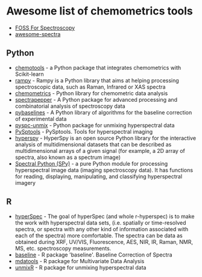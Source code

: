 # Awesome list of chemometrics tools

* [FOSS For Spectroscopy](https://bryanhanson.github.io/FOSS4Spectroscopy/)
* [awesome-spectra](https://github.com/erwanp/awesome-spectra)

## Python

* [chemotools](https://github.com/paucablop/chemotools) - a Python package that integrates chemometrics with Scikit-learn
* [rampy](https://github.com/charlesll/rampy) - Rampy is a Python library that aims at helping processing spectroscopic data, such as Raman, Infrared or XAS spectra
* [chemometrics](https://github.com/maruedt/chemometrics) - Python library for chemometric data analysis
* [spectrapepper](https://github.com/spectrapepper/spectrapepper) - A Python package for advanced processing and combinatorial analysis of spectroscopy data
* [pybaselines](https://github.com/derb12/pybaselines) - A Python library of algorithms for the baseline correction of experimental data
* [pyspc-unmix](https://github.com/r-hyperspec/pyspc-unmix) - Python package for unmixing hyperspectral data
* [PySptools](https://pysptools.sourceforge.io) - PySptools. Tools for hyperspectral imaging
* [hyperspy](https://github.com/hyperspy/hyperspy) - HyperSpy is an open source Python library for the interactive analysis of multidimensional datasets that can be described as multidimensional arrays of a given signal (for example, a 2D array of spectra, also known as a spectrum image)
* [Spectral Python (SPy)](https://github.com/spectralpython/spectral) - a pure Python module for processing hyperspectral image data (imaging spectroscopy data). It has functions for reading, displaying, manipulating, and classifying hyperspectral imagery

## R

* [hyperSpec](https://github.com/r-hyperspec/hyperSpec) - The goal of hyperSpec (and whole r-hyperspec) is to make the work with hyperspectral data sets, (i.e. spatially or time-resolved spectra, or spectra with any other kind of information associated with each of the spectra) more comfortable. The spectra can be data as obtained during XRF, UV/VIS, Fluorescence, AES, NIR, IR, Raman, NMR, MS, etc. spectroscopy measurements.
* [baseline](https://github.com/khliland/baseline) - R package 'baseline'. Baseline Correction of Spectra
* [mdatools](https://github.com/svkucheryavski/mdatools) - R package for Multivariate Data Analysis
* [unmixR](https://github.com/r-hyperspec/unmixR) - R package for unmixing hyperspectral data
